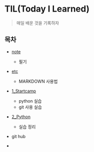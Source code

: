 # TIL(Today I Learned)

> 매일 배운 것을 기록하자

## 목차

* [note](./note)
  * 필기
* [etc](./etc)
  * MARKDOWN 사용법

* [1_Startcamp](./1_Startcamp)
  * python 실습
  * git 사용 실습

* [2_Python](./2_Python)
  * 실습 정리
* git hub
* 
